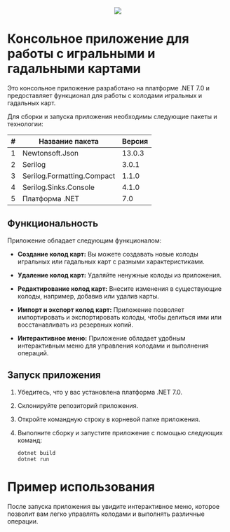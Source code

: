 <div id="header" align="center">
  <img src="https://media.giphy.com/media/StQd8kFHuZFo2kdPE1/giphy.gif"/>
</div>

# Консольное приложение для работы с игральными и гадальными картами

Это консольное приложение разработано на платформе .NET 7.0 и предоставляет функционал для работы с колодами игральных и гадальных карт.

Для сборки и запуска приложения необходимы следующие пакеты и технологии:

| # | Название пакета            | Версия    |
|---|--------------------------|-----------|
| 1 | Newtonsoft.Json          | 13.0.3    |
| 2 | Serilog                  | 3.0.1     |
| 3 | Serilog.Formatting.Compact| 1.1.0     |
| 4 | Serilog.Sinks.Console    | 4.1.0     |
| 5 | Платформа .NET           | 7.0       |

## Функциональность

Приложение обладает следующим функционалом:

- **Создание колод карт:** Вы можете создавать новые колоды игральных или гадальных карт с разными характеристиками.

- **Удаление колод карт:** Удаляйте ненужные колоды из приложения.

- **Редактирование колод карт:** Внесите изменения в существующие колоды, например, добавив или удалив карты.

- **Импорт и экспорт колод карт:** Приложение позволяет импортировать и экспортировать колоды, чтобы делиться ими или восстанавливать из резервных копий.

- **Интерактивное меню:** Приложение обладает удобным интерактивным меню для управления колодами и выполнения операций.

## Запуск приложения

1. Убедитесь, что у вас установлена платформа .NET 7.0.
2. Склонируйте репозиторий приложения.
3. Откройте командную строку в корневой папке приложения.
4. Выполните сборку и запустите приложение с помощью следующих команд:

   ```shell
   dotnet build
   dotnet run

# Пример использования

После запуска приложения вы увидите интерактивное меню, которое позволит вам легко управлять колодами и выполнять различные операции.
